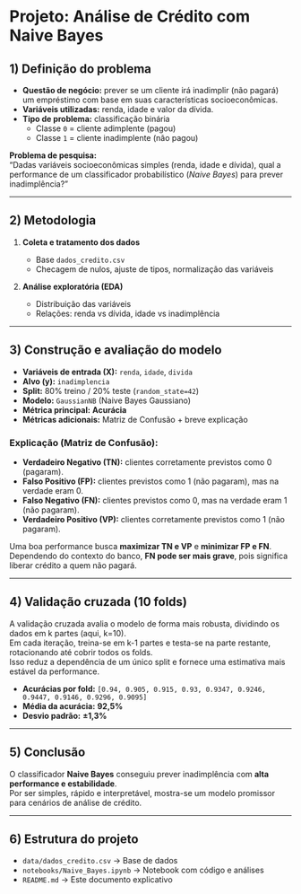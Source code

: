 # Projeto: Análise de Crédito com Naive Bayes

## 1) Definição do problema
- **Questão de negócio:** prever se um cliente irá inadimplir (não pagará) um empréstimo com base em suas características socioeconômicas.  
- **Variáveis utilizadas:** renda, idade e valor da dívida.  
- **Tipo de problema:** classificação binária  
  - Classe `0` = cliente adimplente (pagou)  
  - Classe `1` = cliente inadimplente (não pagou)  

**Problema de pesquisa:**  
“Dadas variáveis socioeconômicas simples (renda, idade e dívida), qual a performance de um classificador probabilístico (*Naive Bayes*) para prever inadimplência?”

---

## 2) Metodologia
1. **Coleta e tratamento dos dados**  
   - Base `dados_credito.csv`  
   - Checagem de nulos, ajuste de tipos, normalização das variáveis  

2. **Análise exploratória (EDA)**  
   - Distribuição das variáveis  
   - Relações: renda vs dívida, idade vs inadimplência  

---

## 3) Construção e avaliação do modelo
- **Variáveis de entrada (X):** `renda`, `idade`, `divida`  
- **Alvo (y):** `inadimplencia`  
- **Split:** 80% treino / 20% teste (`random_state=42`)  
- **Modelo:** `GaussianNB` (Naive Bayes Gaussiano)  
- **Métrica principal:** **Acurácia**  
- **Métricas adicionais:** Matriz de Confusão + breve explicação  

### Explicação (Matriz de Confusão):
- **Verdadeiro Negativo (TN):** clientes corretamente previstos como 0 (pagaram).  
- **Falso Positivo (FP):** clientes previstos como 1 (não pagaram), mas na verdade eram 0.  
- **Falso Negativo (FN):** clientes previstos como 0, mas na verdade eram 1 (não pagaram).  
- **Verdadeiro Positivo (VP):** clientes corretamente previstos como 1 (não pagaram).  

Uma boa performance busca **maximizar TN e VP** e **minimizar FP e FN**.  
Dependendo do contexto do banco, **FN pode ser mais grave**, pois significa liberar crédito a quem não pagará.

---

## 4) Validação cruzada (10 folds)
A validação cruzada avalia o modelo de forma mais robusta, dividindo os dados em k partes (aqui, k=10).  
Em cada iteração, treina-se em k-1 partes e testa-se na parte restante, rotacionando até cobrir todos os folds.  
Isso reduz a dependência de um único split e fornece uma estimativa mais estável da performance.

- **Acurácias por fold:** `[0.94, 0.905, 0.915, 0.93, 0.9347, 0.9246, 0.9447, 0.9146, 0.9296, 0.9095]`  
- **Média da acurácia:** **92,5%**  
- **Desvio padrão:** **±1,3%**

---

## 5) Conclusão
O classificador **Naive Bayes** conseguiu prever inadimplência com **alta performance e estabilidade**.  
Por ser simples, rápido e interpretável, mostra-se um modelo promissor para cenários de análise de crédito.  

---

## 6) Estrutura do projeto
- `data/dados_credito.csv` → Base de dados  
- `notebooks/Naive_Bayes.ipynb` → Notebook com código e análises  
- `README.md` → Este documento explicativo
